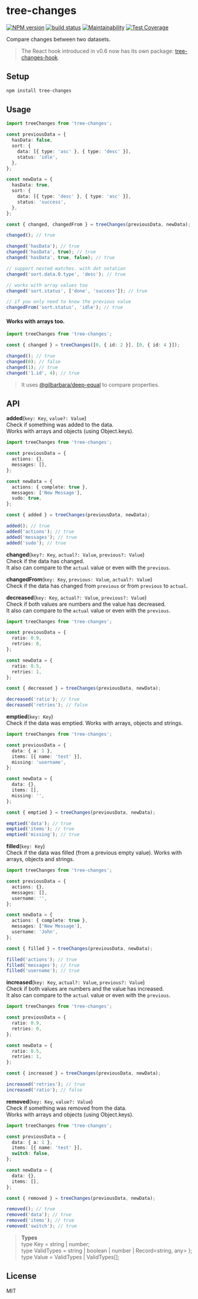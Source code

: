 # tree-changes

[![NPM version](https://badge.fury.io/js/tree-changes.svg)](https://www.npmjs.com/package/tree-changes) [![build status](https://travis-ci.org/gilbarbara/tree-changes.svg)](https://travis-ci.org/gilbarbara/tree-changes) [![Maintainability](https://api.codeclimate.com/v1/badges/93528e49029782f5f7d2/maintainability)](https://codeclimate.com/github/gilbarbara/tree-changes/maintainability) [![Test Coverage](https://api.codeclimate.com/v1/badges/93528e49029782f5f7d2/test_coverage)](https://codeclimate.com/github/gilbarbara/tree-changes/test_coverage)

Compare changes between two datasets.

> The React hook introduced in v0.6 now has its own package: [tree-changes-hook](https://github.com/gilbarbara/tree-changes/tree/master/packages/tree-changes-hook).

## Setup

```bash
npm install tree-changes
```

## Usage

```typescript
import treeChanges from 'tree-changes';

const previousData = {
  hasData: false,
  sort: {
    data: [{ type: 'asc' }, { type: 'desc' }],
    status: 'idle',
  },
};

const newData = {
  hasData: true,
  sort: {
    data: [{ type: 'desc' }, { type: 'asc' }],
    status: 'success',
  },
};

const { changed, changedFrom } = treeChanges(previousData, newData);

changed(); // true

changed('hasData'); // true
changed('hasData', true); // true
changed('hasData', true, false); // true

// support nested matches. with dot notation
changed('sort.data.0.type', 'desc'); // true

// works with array values too
changed('sort.status', ['done', 'success']); // true

// if you only need to know the previous value 
changedFrom('sort.status', 'idle'); // true
```

#### Works with arrays too.

```typescript
import treeChanges from 'tree-changes';

const { changed } = treeChanges([0, { id: 2 }], [0, { id: 4 }]);

changed(); // true
changed(0); // false
changed(1); // true
changed('1.id', 4); // true
```

> It uses [@gilbarbara/deep-equal](https://github.com/gilbarbara/deep-equal) to compare properties.

## API

**added**(`key: Key`, `value?: Value`)  
Check if something was added to the data.  
Works with arrays and objects (using Object.keys).

```typescript
import treeChanges from 'tree-changes';

const previousData = {
  actions: {},
  messages: [],
};

const newData = {
  actions: { complete: true },
  messages: ['New Message'],
  sudo: true,
};

const { added } = treeChanges(previousData, newData);

added(); // true
added('actions'); // true
added('messages'); // true
added('sudo'); // true
```

**changed**(`key?: Key`, `actual?: Value`, `previous?: Value`)  
Check if the data has changed.  
It also can compare to the `actual` value or even with the `previous`.

**changedFrom**(`key: Key`, `previous: Value`, `actual?: Value`)  
Check if the data has changed from `previous` or from `previous` to `actual`.

**decreased**(`key: Key`, `actual?: Value`, `previous?: Value`)  
Check if both values are numbers and the value has decreased.  
It also can compare to the `actual` value or even with the `previous`.

```typescript
import treeChanges from 'tree-changes';

const previousData = {
  ratio: 0.9,
  retries: 0,
};

const newData = {
  ratio: 0.5,
  retries: 1,
};

const { decreased } = treeChanges(previousData, newData);

decreased('ratio'); // true
decreased('retries'); // false
```

**emptied**(`key: Key`)  
Check if the data was emptied. Works with arrays, objects and strings.

```typescript
import treeChanges from 'tree-changes';

const previousData = {
  data: { a: 1 },
  items: [{ name: 'test' }],
  missing: 'username',
};

const newData = {
  data: {},
  items: [],
  missing: '',
};

const { emptied } = treeChanges(previousData, newData);

emptied('data'); // true
emptied('items'); // true
emptied('missing'); // true
```

**filled**(`key: Key`)  
Check if the data was filled (from a previous empty value). Works with arrays, objects and strings.

```typescript
import treeChanges from 'tree-changes';

const previousData = {
  actions: {},
  messages: [],
  username: '',
};

const newData = {
  actions: { complete: true },
  messages: ['New Message'],
  username: 'John',
};

const { filled } = treeChanges(previousData, newData);

filled('actions'); // true
filled('messages'); // true
filled('username'); // true
```

**increased**(`key: Key`, `actual?: Value`, `previous?: Value`)  
Check if both values are numbers and the value has increased.  
It also can compare to the `actual` value or even with the `previous`.

```typescript
import treeChanges from 'tree-changes';

const previousData = {
  ratio: 0.9,
  retries: 0,
};

const newData = {
  ratio: 0.5,
  retries: 1,
};

const { increased } = treeChanges(previousData, newData);

increased('retries'); // true
increased('ratio'); // false
```

**removed**(`key: Key`, `value?: Value`)  
Check if something was removed from the data.  
Works with arrays and objects (using Object.keys).

```typescript
import treeChanges from 'tree-changes';

const previousData = {
  data: { a: 1 },
  items: [{ name: 'test' }],
  switch: false,
};

const newData = {
  data: {},
  items: [],
};

const { removed } = treeChanges(previousData, newData);

removed(); // true
removed('data'); // true
removed('items'); // true
removed('switch'); // true
```

> **Types**  
> type Key = string | number;  
> type ValidTypes = string | boolean | number | Record<string, any> };  
> type Value = ValidTypes | ValidTypes[];

## License

MIT
